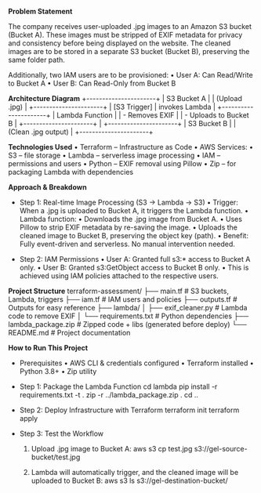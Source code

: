 **Problem Statement**

The company receives user-uploaded .jpg images to an Amazon S3 bucket (Bucket A). These images must be stripped of EXIF metadata for privacy and consistency before being displayed on the website. The cleaned images are to be stored in a separate S3 bucket (Bucket B), preserving the same folder path.

Additionally, two IAM users are to be provisioned:
	•	User A: Can Read/Write to Bucket A
	•	User B: Can Read-Only from Bucket B

**Architecture Diagram**
                +----------------------+
                | S3 Bucket A          |
                | (Upload .jpg)        |
                +----------------------+
                          |
                    [S3 Trigger]
                          |
                   invokes Lambda
                          |
                +----------------------+
                | Lambda Function       |
                | - Removes EXIF        |
                | - Uploads to Bucket B |
                +----------------------+
                          |
                +----------------------+
                | S3 Bucket B          |
                | (Clean .jpg output)  |
                +----------------------+

**Technologies Used**
	•	Terraform – Infrastructure as Code
	•	AWS Services:
	•	S3 – file storage
	•	Lambda – serverless image processing
	•	IAM – permissions and users
	•	Python – EXIF removal using Pillow
  •	Zip – for packaging Lambda with dependencies
  
**Approach & Breakdown**
  * Step 1: Real-time Image Processing (S3 → Lambda → S3)
	•	Trigger: When a .jpg is uploaded to Bucket A, it triggers the Lambda function.
	•	Lambda function:
	  •	Downloads the .jpg image from Bucket A.
	  •	Uses Pillow to strip EXIF metadata by re-saving the image.
	  •	Uploads the cleaned image to Bucket B, preserving the object key (path).
	  •	Benefit: Fully event-driven and serverless. No manual intervention needed.

  * Step 2: IAM Permissions
	•	User A: Granted full s3:* access to Bucket A only.
	•	User B: Granted s3:GetObject access to Bucket B only.
	•	This is achieved using IAM policies attached to the respective users.

**Project Structure**
terraform-assessment/
├── main.tf                 # S3 buckets, Lambda, triggers
├── iam.tf                  # IAM users and policies
├── outputs.tf              # Outputs for easy reference
├── lambda/
│   ├── exif_cleaner.py     # Lambda code to remove EXIF
│   └── requirements.txt    # Python dependencies
├── lambda_package.zip      # Zipped code + libs (generated before deploy)
└── README.md               # Project documentation

**How to Run This Project**

* Prerequisites
	•	AWS CLI & credentials configured
	•	Terraform installed
	•	Python 3.8+
	•	Zip utility

* Step 1: Package the Lambda Function
cd lambda
pip install -r requirements.txt -t .
zip -r ../lambda_package.zip .
cd ..

* Step 2: Deploy Infrastructure with Terraform
terraform init
terraform apply

* Step 3: Test the Workflow
	1.	Upload .jpg image to Bucket A:
     aws s3 cp test.jpg s3://gel-source-bucket/test.jpg
     
  2.	Lambda will automatically trigger, and the cleaned image will be uploaded to Bucket B:
      aws s3 ls s3://gel-destination-bucket/
